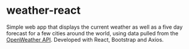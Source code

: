 # weather-react

Simple web app that displays the current weather as well as a five day forecast for a few cities around the world, using data pulled from the [OpenWeather API](https://openweathermap.org/). Developed with React, Bootstrap and Axios.
